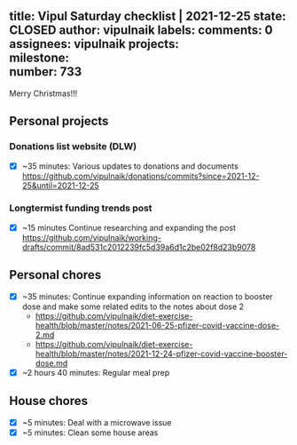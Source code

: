 title:	Vipul Saturday checklist | 2021-12-25
state:	CLOSED
author:	vipulnaik
labels:	
comments:	0
assignees:	vipulnaik
projects:	
milestone:	
number:	733
--
Merry Christmas!!!

## Personal projects

### Donations list website (DLW)

- [x] ~35 minutes: Various updates to donations and documents https://github.com/vipulnaik/donations/commits?since=2021-12-25&until=2021-12-25

### Longtermist funding trends post

- [x] ~15 minutes Continue researching and expanding the post https://github.com/vipulnaik/working-drafts/commit/8ad531c2012239fc5d39a6d1c2be02f8d23b9078
## Personal chores

- [x] ~35 minutes: Continue expanding information on reaction to booster dose and make some related edits to the notes about dose 2
  - https://github.com/vipulnaik/diet-exercise-health/blob/master/notes/2021-06-25-pfizer-covid-vaccine-dose-2.md
  - https://github.com/vipulnaik/diet-exercise-health/blob/master/notes/2021-12-24-pfizer-covid-vaccine-booster-dose.md
- [x] ~2 hours 40 minutes: Regular meal prep

## House chores

- [x] ~5 minutes: Deal with a microwave issue
- [x] ~5 minutes: Clean some house areas 
